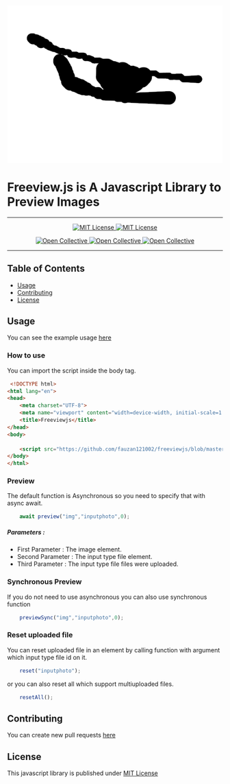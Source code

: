 <p align="center"> 
 <img align="center" src="logo/brand.png">
</p>


# Freeview.js is A Javascript Library to Preview Images
--------------------------------------------

<p align="center">
 <a href="https://github.com/fauzan121002/freeviewjs/LICENSE">
  <img src="https://img.shields.io/badge/License-MIT-brightgreen.svg?style=flat-square" alt="MIT License">
 </a>

 <a href="https://github.com/fauzan121002/freeviewjs">
  <img src="https://img.shields.io/github/forks/fauzan121002/freeviewjs?style=flat-square" alt="MIT License">
 </a>
</p>

<p align="center">
 <a href="https://github.com/fauzan121002/freeviewjs/issues">
  <img src="https://img.shields.io/github/issues/fauzan121002/freeview?style=flat-square" alt="Open Collective">
 </a>

 <a href="https://github.com/fauzan121002/freeviewjs">
  <img src="https://img.shields.io/github/stars/fauzan121002/freeviewjs?style=flat-square" alt="Open Collective">
 </a>

 <a href="https://github.com/fauzan121002/freeviewjs">
  <img src="http://hits.dwyl.com/fauzan121002/https://github.com/fauzan121002/freewiewjs.svg" alt="Open Collective">
 </a>
</p>

--------------------------------------------
## Table of Contents

* [Usage](#usage)
* [Contributing](#contributing)
* [License](#license)

## Usage
You can see the example usage <a href="https://github.com/fauzan121002/freeviewjs/blob/master/example/index.html">here</a>

### How to use
You can import the script inside the body tag.
```html
 <!DOCTYPE html>
<html lang="en">
<head>
    <meta charset="UTF-8">
    <meta name="viewport" content="width=device-width, initial-scale=1.0">
    <title>Freeviewjs</title>
</head>
<body>

    <script src="https://github.com/fauzan121002/freeviewjs/blob/master/freeview.js"></script>
</body>
</html>
```

### Preview
The default function is Asynchronous so you need to specify that with async await.
```js
    await preview("img","inputphoto",0);
```
##### Parameters :
* First Parameter : The image element.
* Second Parameter : The input type file element.
* Third Parameter : The input type file files were uploaded.

### Synchronous Preview
If you do not need to use asynchronous you can also use synchronous function
```js
    previewSync("img","inputphoto",0);
```

### Reset uploaded file
You can reset uploaded file in an element by calling function with argument which input type file id on it.
```js
    reset("inputphoto");
```
or you can also reset all which support multiuploaded files.
```js
    resetAll();
```

## Contributing
You can create new pull requests <a href="https://github.com/fauzan121002/freeviewjs/pulls">here</a>

## License
This javascript library is published under <a href="https://github.com/fauzan121002/freeviewjs/LICENSE">MIT License</a>
